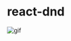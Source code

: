 # react-dnd

![gif](https://res.cloudinary.com/dj5iihhqv/image/upload/v1663499661/2022-09-18_at_12.12.37_-_Aqua_Gopher-min_pg9bxw.gif)

